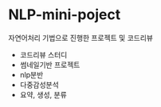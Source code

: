 # NLP-mini-poject
자연어처리 기법으로 진행한 프로젝트 및 코드리뷰

- 코드리뷰 스터디
- 썸네일기반 프로젝트
- nlp분반
- 다중감성분석
- 요약, 생성, 분류
